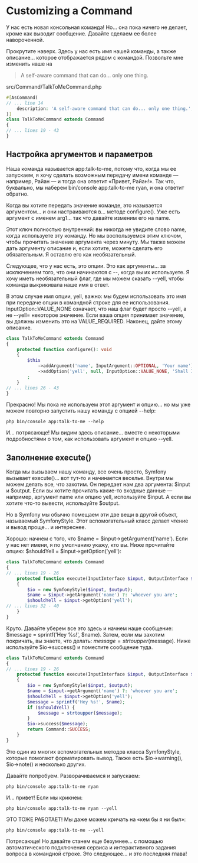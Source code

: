 # Customizing a Command

У нас есть новая консольная команда! Но... она пока ничего не делает, кроме как выводит сообщение. Давайте сделаем ее более навороченной.

Прокрутите наверх. Здесь у нас есть имя нашей команды, а также описание... которое отображается рядом с командой. Позвольте мне изменить наше на

> A self-aware command that can do... only one thing.

src/Command/TalkToMeCommand.php

```php
#[AsCommand(
// ... line 14
    description: 'A self-aware command that can do... only one thing.',
)]
class TalkToMeCommand extends Command
{
// ... lines 19 - 43
}
```

## Настройка аргументов и параметров

Наша команда называется app:talk-to-me, потому что, когда мы ее запускаем, я хочу сделать возможным передачу имени команде — например, Райан — и тогда она ответит «Привет, Райан!». Так что, буквально, мы наберем bin/console app:talk-to-me ryan, и она ответит обратно.

Когда вы хотите передать значение команде, это называется аргументом... и они настраиваются в... методе configure(). Уже есть аргумент с именем arg1... так что давайте изменим его на name.

Этот ключ полностью внутренний: вы никогда не увидите слово name, когда используете эту команду. Но мы воспользуемся этим ключом, чтобы прочитать значение аргумента через минуту. Мы также можем дать аргументу описание и, если хотите, можете сделать его обязательным. Я оставлю его как необязательный.

Следующее, что у нас есть, это опции. Это как аргументы... за исключением того, что они начинаются с --, когда вы их используете. Я хочу иметь необязательный флаг, где мы можем сказать --yell, чтобы команда выкрикивала наше имя в ответ.

В этом случае имя опции, yell, важно: мы будем использовать это имя при передаче опции в командной строке для ее использования. InputOption::VALUE_NONE означает, что наш флаг будет просто --yell, а не --yell= некоторое значение. Если ваша опция принимает значение, вы должны изменить это на VALUE_REQUIRED. Наконец, дайте этому описание.

```php
class TalkToMeCommand extends Command
{
    protected function configure(): void
    {
        $this
            ->addArgument('name', InputArgument::OPTIONAL, 'Your name')
            ->addOption('yell', null, InputOption::VALUE_NONE, 'Shall I yell?')
        ;
    }
// ... lines 26 - 43
}
```

Прекрасно! Мы пока не используем этот аргумент и опцию... но мы уже можем повторно запустить нашу команду с опцией --help:

```
php bin/console app:talk-to-me --help
```

И... потрясающе! Мы видим здесь описание... вместе с некоторыми подробностями о том, как использовать аргумент и опцию --yell.

## Заполнение execute()

Когда мы вызываем нашу команду, все очень просто, Symfony вызывает execute()... вот тут-то и начинается веселье. Внутри мы можем делать все, что захотим. Он передает нам два аргумента: $input и $output. Если вы хотите прочитать какие-то входные данные — например, аргумент name или опцию yell, используйте $input. А если вы хотите что-то вывести, используйте $output.

Но в Symfony мы обычно помещаем эти две вещи в другой объект, называемый SymfonyStyle. Этот вспомогательный класс делает чтение и вывод проще... и интереснее.

Хорошо: начнем с того, что $name = $input->getArgument('name'). Если у нас нет имени, я по умолчанию укажу, кто вы. Ниже прочитайте опцию: $shouldYell = $input->getOption('yell'):

```php
class TalkToMeCommand extends Command
{
// ... lines 19 - 26
    protected function execute(InputInterface $input, OutputInterface $output): int
    {
        $io = new SymfonyStyle($input, $output);
        $name = $input->getArgument('name') ?: 'whoever you are';
        $shouldYell = $input->getOption('yell');
// ... lines 32 - 40
    }
}
```

Круто. Давайте уберем все это здесь и начнем наше сообщение: $message = sprintf('Hey %s!', $name). Затем, если мы захотим покричать, вы знаете, что делать: $message = strtoupper($message). Ниже используйте $io->success() и поместите сообщение туда.

```php
class TalkToMeCommand extends Command
{
// ... lines 19 - 26
    protected function execute(InputInterface $input, OutputInterface $output): int
    {
        $io = new SymfonyStyle($input, $output);
        $name = $input->getArgument('name') ?: 'whoever you are';
        $shouldYell = $input->getOption('yell');
        $message = sprintf('Hey %s!', $name);
        if ($shouldYell) {
            $message = strtoupper($message);
        }
        $io->success($message);
        return Command::SUCCESS;
    }
}
```

Это один из многих вспомогательных методов класса SymfonyStyle, которые помогают форматировать вывод. Также есть $io->warning(), $io->note() и несколько других.

Давайте попробуем. Разворачиваемся и запускаем:

```
php bin/console app:talk-to-me ryan
```

И... привет! Если мы крикнем:

```
php bin/console app:talk-to-me ryan --yell
```

ЭТО ТОЖЕ РАБОТАЕТ! Мы даже можем кричать на «кем бы я ни был»:

```
php bin/console app:talk-to-me --yell
```

Потрясающе! Но давайте станем еще безумнее... с помощью автоматического подключения сервиса и интерактивного задания вопроса в командной строке. Это следующее... и это последняя глава!